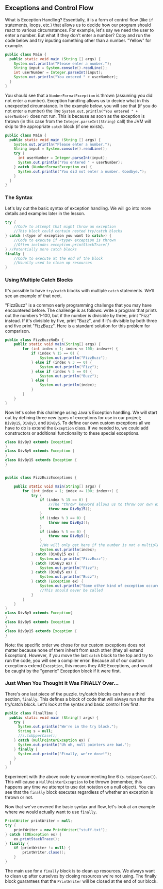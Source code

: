 ## Exceptions and Control Flow

What is Exception Handling? Essentially, it is a form of control flow (like `if` statements, loops, etc.) that allows us to decide how our program should react to various circumstances. For example, let's say we need the user to enter a number. But what if they don't enter a number? Copy and run the code below and try inputing something other than a number. "Yellow" for example.

```java
public class Main {
  public static void main (String [] args) {
    System.out.println("Please enter a number.");
    String input = System.console().readLine();
    int userNumber = Integer.parseInt(input);
    System.out.println("You entered " + userNumber);
  }
}
```

You should see that a `NumberFormatException` is thrown (assuming you did not enter a number). Exception handling allows us to decide what in this unexpected circumstance. In the example below, you will see that (if you do not enter a number) the line `System.out.println("You entered " + userNumber)` does not run. This is because as soon as the exception is thrown (in this case from the `Integer.parseInt(String)` call) the JVM will skip to the appropriate `catch` block (if one exists).

```java
public class Main {
  public static void main (String [] args) {
    System.out.println("Please enter a number.");
    String input = System.console().readLine();
    try {
      int userNumber = Integer.parseInt(input);
      System.out.println("You entered " + userNumber);
    } catch (NumberFormatException ex) {
      System.out.println("You did not enter a number. Goodbye.");
    }
  }
}
```

### The Syntax

Let's lay out the basic syntax of exception handling. We will go into more details and examples later in the lesson.

```java
try {
    //Code to attempt that might throw an exception
    //This block could contain nested try/catch blocks
} catch (<type of exception you want to catch>) {
    //Code to execute if <type> exception is thrown
    //Often includes exception.printStackTrace()
} //Potentially more catch blocks
finally {
    //Code to execute at the end of the block
    //Usually used to clean up resources
}
```

### Using Multiple Catch Blocks

It's possible to have `try/catch` blocks with multiple `catch` statements. We'll see an example of that next.

"FizzBuzz" is a common early programming challenge that you may have encountered before. The challenge is as follows: write a program that prints out the numbers 1-100, but if the number is divisible by three, print "Fizz" instead. If it's divisible by five, print "Buzz", and if it's divisible by both three and five print "FizzBuzz". Here is a standard solution for this problem for comparison.

```java runnable
public class FizzBuzzNoEx {
    public static void main(String[] args) {
        for (int index = 1; index <= 100; index++) {
            if (index % 15 == 0) {
                System.out.println("FizzBuzz");
            } else if (index % 3 == 0) {
                System.out.println("Fizz");
            } else if (index % 5 == 0) {
                System.out.println("Buzz");
            } else {
                System.out.println(index);
            }
        }
    }
}
```

Now let's solve this challenge using Java's Exception handling. We will start out by defining three new types of exceptions for use in our project; `DivBy15`, `DivBy3`, and `DivBy5`. To define our own custom exceptions all we have to do is extend the `Exception` class. If we needed to, we could add constructors or additional functionality to these special exceptions.

```java
class DivBy3 extends Exception{
}
class DivBy5 extends Exception {
}
class DivBy15 extends Exception {
}
```

```java runnable

public class FizzBuzzExceptions {

    public static void main(String[] args) {
        for (int index = 1; index <= 100; index++) {
            try {
                if (index % 15 == 0) {
                    //The "throw" keyword allows us to throw our own exceptions
                    throw new DivBy15();
                }
                if (index % 3 == 0) {
                    throw new DivBy3();
                }
                if (index % 5 == 0) {
                    throw new DivBy5();
                }
                //We will only get here if the number is not a multiple of 3 or 5
                System.out.println(index);
            } catch (DivBy15 ex) {
                System.out.println("FizzBuzz");
            } catch (DivBy3 ex) {
                System.out.println("Fizz");
            } catch (DivBy5 ex) {
                System.out.println("Buzz");
            } catch (Exception ex) {
                System.out.println("Some other kind of exception occured.");
                //This should never be called
            }
        }
    }
}
class DivBy3 extends Exception{
}
class DivBy5 extends Exception {
}
class DivBy15 extends Exception {
}
```

Note: the specific order we chose for our custom exceptions does not matter because none of them inherit from each other (they all extend Exception). However, if you move the last `catch` block to the top and try to run the code, you will see a compiler error. Because all of our custom exceptions extend `Exception`, this means they ARE Exceptions, and would be caught by the "generic" Exception block if it were first.

### Just When You Thought It Was FINALLY Over...

There's one last piece of the puzzle. try/catch blocks can have a third section, `finally`. This defines a block of code that will always run after the try/catch block. Let's look at the syntax and basic control flow first.

```java runnable
public class FinalTime {
  public static void main (String[] args) {
    try {
      System.out.println("We're in the try block.");
      String s = null;
      //s.toUpperCase();
    } catch (NullPointerException ex) {
      System.out.println("Uh oh, null pointers are bad.");
    } finally {
      System.out.println("Finally, we're done!");
    }
  }
}
```

Experiment with the above code by uncommenting line 6 (`s.toUpperCase()`). This will cause a `NullPointerException` to be thrown (remember, this happens any time we attempt to use dot notation on a null object). You can see that the `finally` block executes regardless of whether an exception is thrown or not.

Now that we've covered the basic syntax and flow, let's look at an example where we would actually want to use `finally`.

```java
PrintWriter printWriter = null;
try {
    printWriter = new PrintWriter("stuff.txt");
} catch (IOException ex) {
    ex.printStackTrace();
} finally {
    if (printWriter != null) {
        printWriter.close();
    }
}
```

The main use for a `finally` block is to clean up resources. We always want to clean up after ourselves by closing resources we're not using. The finally block guarantees that the `PrintWriter` will be closed at the end of our block.
